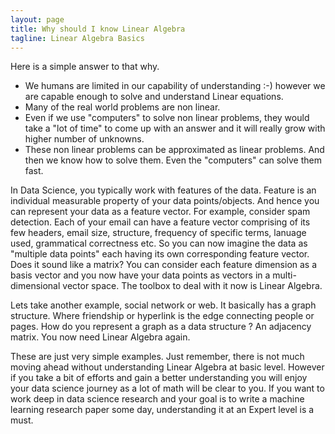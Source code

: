 ```yaml
---
layout: page
title: Why should I know Linear Algebra
tagline: Linear Algebra Basics
---
```


Here is a simple answer to that why. 

* We humans are limited in our capability of understanding :-) however we are capable enough to solve and understand Linear equations. 
* Many of the real world problems are non linear. 
* Even if we use "computers" to solve non linear problems, they would take a "lot of time" to come up with an answer and it will really grow with higher number of unknowns. 
* These non linear problems can be approximated as linear problems. And then we know how to solve them. Even the "computers" can solve them fast.

In Data Science, you typically work with features of the data. Feature is an individual measurable property of your data points/objects. And hence you can represent your data as a feature vector. For example, consider spam detection. Each of your email can have a feature vector comprising of its few headers, email size, structure, frequency of specific terms, lanuage used, grammatical correctness etc. So you can now imagine the data as "multiple data points" each having its own corresponding feature vector. Does it sound like a matrix? You can consider each feature dimension as a basis vector and you now have your data points as vectors in a multi-dimensional vector space. The toolbox to deal with it now is Linear Algebra. 

Lets take another example, social network or web. It basically has a graph structure. Where friendship or hyperlink is the edge connecting people or pages. How do you represent a graph as a data structure ? An adjacency matrix. You now need Linear Algebra again. 

These are just very simple examples. Just remember, there is not much moving ahead without understanding Linear Algebra at basic level. However if you take a bit of efforts and gain a better understanding you will enjoy your data science journey as a lot of math will be clear to you. If you want to work deep in data science research and your goal is to write a machine learning research paper some day, understanding it at an Expert level is a must.          
